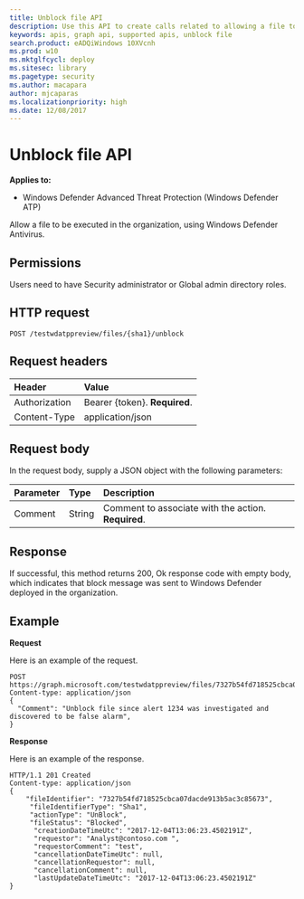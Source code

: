 ```yaml
---
title: Unblock file API
description: Use this API to create calls related to allowing a file to be executed in the organization
keywords: apis, graph api, supported apis, unblock file
search.product: eADQiWindows 10XVcnh
ms.prod: w10
ms.mktglfcycl: deploy
ms.sitesec: library
ms.pagetype: security
ms.author: macapara
author: mjcaparas
ms.localizationpriority: high
ms.date: 12/08/2017
---
```


# Unblock file API

**Applies to:**

- Windows Defender Advanced Threat Protection (Windows Defender ATP)



Allow a file to be executed in the organization, using Windows Defender Antivirus.

## Permissions
Users need to have Security administrator or Global admin directory roles.

## HTTP request
```
POST /testwdatppreview/files/{sha1}/unblock
```

## Request headers

Header | Value 
:---|:---
Authorization | Bearer {token}. **Required**.
Content-Type	| application/json

## Request body
In the request body, supply a JSON object with the following parameters:

Parameter |	Type	| Description
:---|:---|:---
Comment |	String | Comment to associate with the action. **Required**.


## Response
If successful, this method returns 200, Ok response code with empty body, which indicates that block message was sent to Windows Defender deployed in the organization.


## Example

**Request**

Here is an example of the request.

```
POST https://graph.microsoft.com/testwdatppreview/files/7327b54fd718525cbca07dacde913b5ac3c85673/unblock 
Content-type: application/json
{
  "Comment": "Unblock file since alert 1234 was investigated and discovered to be false alarm",
}
```

**Response**

Here is an example of the response.


```
HTTP/1.1 201 Created
Content-type: application/json
{
    "fileIdentifier": "7327b54fd718525cbca07dacde913b5ac3c85673",
     "fileIdentifierType": "Sha1",
     "actionType": "UnBlock",
     "fileStatus": "Blocked",
      "creationDateTimeUtc": "2017-12-04T13:06:23.4502191Z",
      "requestor": "Analyst@contoso.com ",
      "requestorComment": "test",
      "cancellationDateTimeUtc": null,
      "cancellationRequestor": null,
      "cancellationComment": null,
      "lastUpdateDateTimeUtc": "2017-12-04T13:06:23.4502191Z"
}

```
